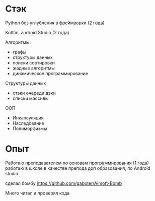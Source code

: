 # Стэк 

Python без углубления в фреймворки (2 года)

Kotltin, android Studio (2 года)



Алгоритмы:
* графы
* структуры данных
* поиски сортировки
* жадные алгоритмы
* динамическое программирование 

Структуры данных
* стэки очереди дэки
* списки массивы 

ООП 
* Инкапсуляция
* Наследование
* Полиморфизмы


# Опыт

Работаю преподавателем по основам программирования (1 года)
работаю в школе в качестве препода доп образования, по Android studio 

сделал бомбу https://github.com/gaboter/Airsoft-Bomb

Много читал и проверял кода